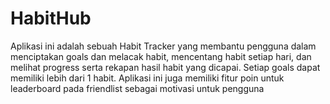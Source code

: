 # HabitHub
Aplikasi ini adalah sebuah Habit Tracker yang membantu pengguna dalam menciptakan goals dan melacak habit, mencentang habit setiap hari, dan melihat progress serta rekapan hasil habit yang dicapai. Setiap goals dapat memiliki lebih dari 1 habit. Aplikasi ini juga memiliki fitur poin untuk leaderboard pada friendlist sebagai motivasi untuk pengguna
